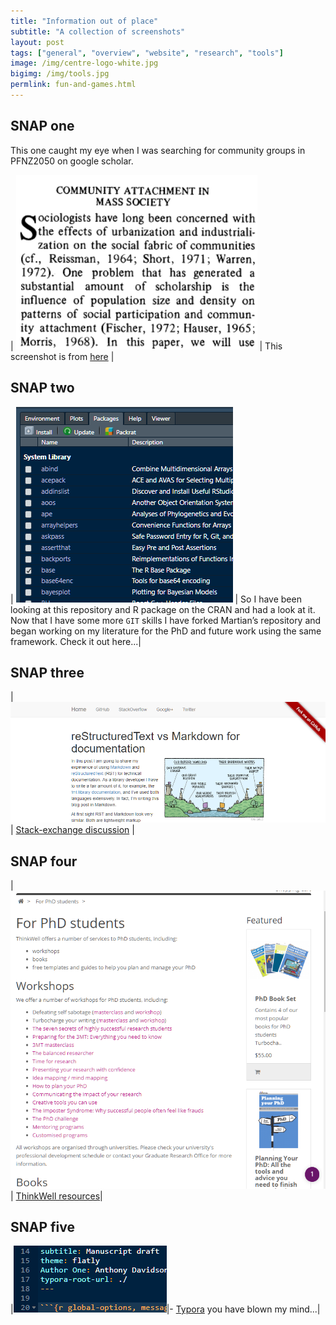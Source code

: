 ```yaml
---
title: "Information out of place"
subtitle: "A collection of screenshots"
layout: post
tags: ["general", "overview", "website", "research", "tools"]
image: /img/centre-logo-white.jpg
bigimg: /img/tools.jpg
permlink: fun-and-games.html
---
```


## SNAP one

This one caught my eye when I was searching for community groups in PFNZ2050 on google scholar.

| ![1560991973936](../img/1560991973936.png) | This screenshot is from [here](https://www.jstor.org/stable/2094293?seq=1#metadata_info_tab_contents) |

## SNAP two

| ![1560993072948](../img/1560644155962.png) | So I have been looking at this repository and R package on the CRAN and had a look at it. Now that I have some more `GIT` skills I have forked Martian’s repository and began working on my literature for the PhD and future work using the same framework. Check it out here...|

## SNAP three

| ![1561001928760](../img/1561001928760.png) | [Stack-exchange discussion](https://tex.stackexchange.com/a/4194640) |

## SNAP four

|![A great set of resources](../img/hughs-books-phd.PNG)| [ThinkWell resources](https://ithinkwell.com.au/)|

## SNAP five

|![1561033518610](../img/1561033518610.png)|- [Typora](https://www.ssnhub.com/typora-blogging.html) you have blown my mind...|
